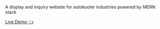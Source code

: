 A display and inquiry website for autokooler industries powered by MERN stack

[Live Demo :point_left:](https://autokooler-industries.onrender.com/)
